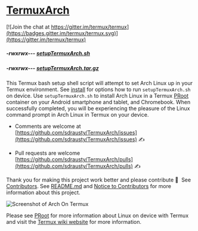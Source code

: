# [TermuxArch](https://github.com/sdrausty/TermuxArch)
[![Join the chat at https://gitter.im/termux/termux](https://badges.gitter.im/termux/termux.svg)](https://gitter.im/termux/termux)

##### -rwxrwx--- [setupTermuxArch.sh](https://raw.githubusercontent.com/sdrausty/TermuxArch/master/setupTermuxArch.sh)

##### -rwxrwx--- [setupTermuxArch.tar.gz](https://raw.githubusercontent.com/sdrausty/TermuxArch/master/setupTermuxArch.tar.gz)

This Termux bash setup shell script will attempt to set Arch Linux up in your Termux environment.  See [install](docs/install) for options how to run `setupTermuxArch.sh` on device.  Use `setupTermuxArch.sh` to install Arch Linux in a Termux [PRoot](docs/PRoot) container on your Android smartphone and tablet, and Chromebook.  When successfully completed, you will be experiencing the pleasure of the Linux command prompt in Arch Linux in Termux on your device. 

* Comments are welcome at [https://github.com/sdrausty/TermuxArch/issues](https://github.com/sdrausty/TermuxArch/issues) ✍ 

* Pull requests are welcome [https://github.com/sdrausty/TermuxArch/pulls](https://github.com/sdrausty/TermuxArch/pulls) ✍ 

Thank you for making this project work better and please contribute 🔆  See [Contributors](CONTRIBUTORS).  See [README.md](README) and [Notice to Contributors](Notice-to-Contributors) for more information about this project.

![Screenshot of Arch On Termux](docs/imgs/IMG_20171019_190414.jpg)

Please see [PRoot](docs/PRoot) for more information about Linux on device with Termux and visit the [Termux wiki website](https://wiki.termux.com/) for more information.
